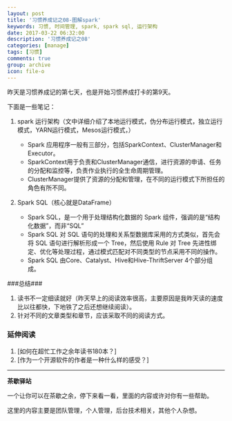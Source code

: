 ```yaml
---
layout: post
title: '习惯养成记之08-图解spark'
keywords: 习惯, 时间管理, spark, spark sql, 运行架构
date: 2017-03-22 06:32:00
description: '习惯养成记之08'
categories: [manage]
tags: [习惯]
comments: true
group: archive
icon: file-o
---
```


昨天是习惯养成记的第七天，也是开始习惯养成打卡的第9天。

<!--more-->

下面是一些笔记：

1. spark 运行架构（文中详细介绍了本地运行模式，伪分布运行模式，独立运行模式，YARN运行模式，Mesos运行模式，）

	- Spark 应用程序一般有三部分，包括SparkContext、ClusterManager和Executor。
	- SparkContext用于负责和ClusterManager通信，进行资源的申请、任务的分配和监控等，负责作业执行的全生命周期管理。
	- ClusterManager提供了资源的分配和管理，在不同的运行模式下所担任的角色有所不同。

2. Spark SQL（核心就是DataFrame）

	- Spark SQL，是一个用于处理结构化数据的 Spark 组件，强调的是“结构化数据”，而非“SQL”
	- Spark SQL 对 SQL 语句的处理和关系型数据库采用的方式类似，首先会将 SQL 语句进行解析形成一个 Tree，然后使用 Rule 对 Tree 先进性绑定、优化等处理过程，通过模式匹配对不同类型的节点采用不同的操作。
	- Spark SQL 由Core、Catalyst、Hive和Hive-ThriftServer 4个部分组成。

###总结###

1. 读书不一定细读就好（昨天早上的阅读效率很高，主要原因是我昨天读的速度比以往都快，下地铁了之后还想继续阅读）。
2. 针对不同的文章类型和章节，应该采取不同的阅读方式。

### 延伸阅读 ###

1. [如何在超忙工作之余年读书180本？]
2. [作为一个开源软件的作者是一种什么样的感受？]

----

**茶歇驿站**

一个让你可以在茶歇之余，停下来看一看，里面的内容或许对你有一些帮助。

这里的内容主要是团队管理，个人管理，后台技术相关，其他个人杂想。
